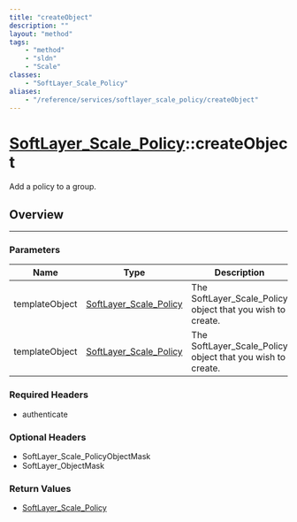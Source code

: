 ```yaml
---
title: "createObject"
description: ""
layout: "method"
tags:
    - "method"
    - "sldn"
    - "Scale"
classes:
    - "SoftLayer_Scale_Policy"
aliases:
    - "/reference/services/softlayer_scale_policy/createObject"
---
```

# [SoftLayer_Scale_Policy](/reference/services/SoftLayer_Scale_Policy)::createObject


Add a policy to a group.


## Overview 


-----

### Parameters 
|Name | Type | Description |
| --- | --- | --- |
|templateObject| <a href='/reference/datatypes/SoftLayer_Scale_Policy'>SoftLayer_Scale_Policy </a>| The SoftLayer_Scale_Policy object that you wish to create.|
|templateObject| <a href='/reference/datatypes/SoftLayer_Scale_Policy'>SoftLayer_Scale_Policy </a>| The SoftLayer_Scale_Policy object that you wish to create.|


### Required Headers
* authenticate


### Optional Headers
* SoftLayer_Scale_PolicyObjectMask
* SoftLayer_ObjectMask

### Return Values
* <a href='/reference/datatypes/SoftLayer_Scale_Policy'>SoftLayer_Scale_Policy </a>




